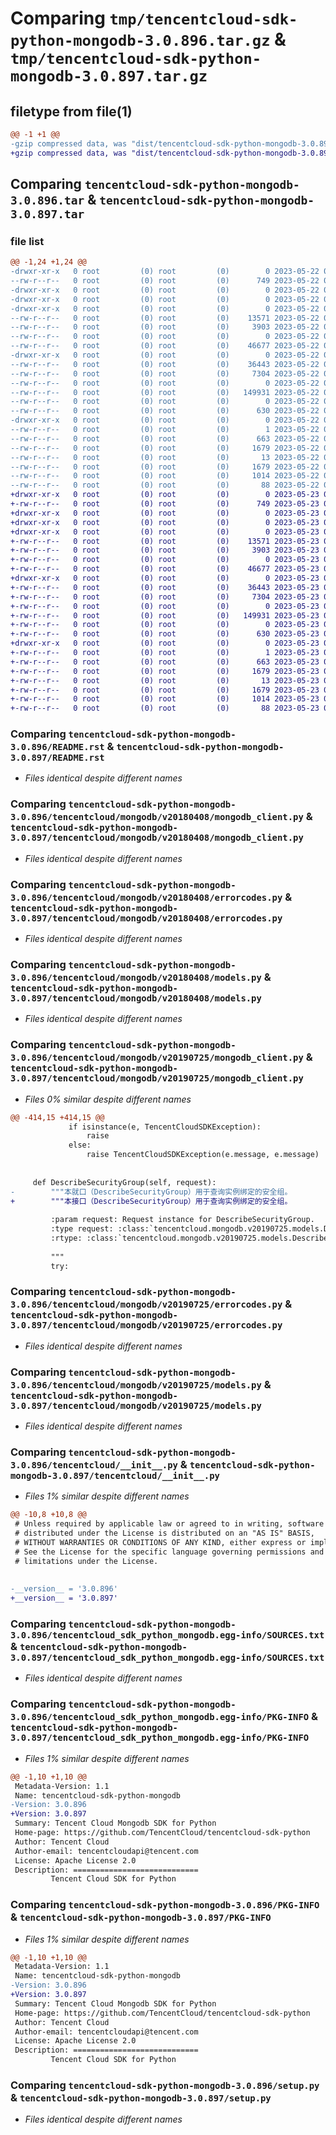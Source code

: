 # Comparing `tmp/tencentcloud-sdk-python-mongodb-3.0.896.tar.gz` & `tmp/tencentcloud-sdk-python-mongodb-3.0.897.tar.gz`

## filetype from file(1)

```diff
@@ -1 +1 @@
-gzip compressed data, was "dist/tencentcloud-sdk-python-mongodb-3.0.896.tar", last modified: Mon May 22 00:27:51 2023, max compression
+gzip compressed data, was "dist/tencentcloud-sdk-python-mongodb-3.0.897.tar", last modified: Tue May 23 02:26:58 2023, max compression
```

## Comparing `tencentcloud-sdk-python-mongodb-3.0.896.tar` & `tencentcloud-sdk-python-mongodb-3.0.897.tar`

### file list

```diff
@@ -1,24 +1,24 @@
-drwxr-xr-x   0 root         (0) root         (0)        0 2023-05-22 00:27:51.000000 tencentcloud-sdk-python-mongodb-3.0.896/
--rw-r--r--   0 root         (0) root         (0)      749 2023-05-22 00:27:51.000000 tencentcloud-sdk-python-mongodb-3.0.896/README.rst
-drwxr-xr-x   0 root         (0) root         (0)        0 2023-05-22 00:27:51.000000 tencentcloud-sdk-python-mongodb-3.0.896/tencentcloud/
-drwxr-xr-x   0 root         (0) root         (0)        0 2023-05-22 00:27:51.000000 tencentcloud-sdk-python-mongodb-3.0.896/tencentcloud/mongodb/
-drwxr-xr-x   0 root         (0) root         (0)        0 2023-05-22 00:27:51.000000 tencentcloud-sdk-python-mongodb-3.0.896/tencentcloud/mongodb/v20180408/
--rw-r--r--   0 root         (0) root         (0)    13571 2023-05-22 00:27:51.000000 tencentcloud-sdk-python-mongodb-3.0.896/tencentcloud/mongodb/v20180408/mongodb_client.py
--rw-r--r--   0 root         (0) root         (0)     3903 2023-05-22 00:27:51.000000 tencentcloud-sdk-python-mongodb-3.0.896/tencentcloud/mongodb/v20180408/errorcodes.py
--rw-r--r--   0 root         (0) root         (0)        0 2023-05-22 00:27:51.000000 tencentcloud-sdk-python-mongodb-3.0.896/tencentcloud/mongodb/v20180408/__init__.py
--rw-r--r--   0 root         (0) root         (0)    46677 2023-05-22 00:27:51.000000 tencentcloud-sdk-python-mongodb-3.0.896/tencentcloud/mongodb/v20180408/models.py
-drwxr-xr-x   0 root         (0) root         (0)        0 2023-05-22 00:27:51.000000 tencentcloud-sdk-python-mongodb-3.0.896/tencentcloud/mongodb/v20190725/
--rw-r--r--   0 root         (0) root         (0)    36443 2023-05-22 00:27:51.000000 tencentcloud-sdk-python-mongodb-3.0.896/tencentcloud/mongodb/v20190725/mongodb_client.py
--rw-r--r--   0 root         (0) root         (0)     7304 2023-05-22 00:27:51.000000 tencentcloud-sdk-python-mongodb-3.0.896/tencentcloud/mongodb/v20190725/errorcodes.py
--rw-r--r--   0 root         (0) root         (0)        0 2023-05-22 00:27:51.000000 tencentcloud-sdk-python-mongodb-3.0.896/tencentcloud/mongodb/v20190725/__init__.py
--rw-r--r--   0 root         (0) root         (0)   149931 2023-05-22 00:27:51.000000 tencentcloud-sdk-python-mongodb-3.0.896/tencentcloud/mongodb/v20190725/models.py
--rw-r--r--   0 root         (0) root         (0)        0 2023-05-22 00:27:51.000000 tencentcloud-sdk-python-mongodb-3.0.896/tencentcloud/mongodb/__init__.py
--rw-r--r--   0 root         (0) root         (0)      630 2023-05-22 00:27:51.000000 tencentcloud-sdk-python-mongodb-3.0.896/tencentcloud/__init__.py
-drwxr-xr-x   0 root         (0) root         (0)        0 2023-05-22 00:27:51.000000 tencentcloud-sdk-python-mongodb-3.0.896/tencentcloud_sdk_python_mongodb.egg-info/
--rw-r--r--   0 root         (0) root         (0)        1 2023-05-22 00:27:51.000000 tencentcloud-sdk-python-mongodb-3.0.896/tencentcloud_sdk_python_mongodb.egg-info/dependency_links.txt
--rw-r--r--   0 root         (0) root         (0)      663 2023-05-22 00:27:51.000000 tencentcloud-sdk-python-mongodb-3.0.896/tencentcloud_sdk_python_mongodb.egg-info/SOURCES.txt
--rw-r--r--   0 root         (0) root         (0)     1679 2023-05-22 00:27:51.000000 tencentcloud-sdk-python-mongodb-3.0.896/tencentcloud_sdk_python_mongodb.egg-info/PKG-INFO
--rw-r--r--   0 root         (0) root         (0)       13 2023-05-22 00:27:51.000000 tencentcloud-sdk-python-mongodb-3.0.896/tencentcloud_sdk_python_mongodb.egg-info/top_level.txt
--rw-r--r--   0 root         (0) root         (0)     1679 2023-05-22 00:27:51.000000 tencentcloud-sdk-python-mongodb-3.0.896/PKG-INFO
--rw-r--r--   0 root         (0) root         (0)     1014 2023-05-22 00:27:51.000000 tencentcloud-sdk-python-mongodb-3.0.896/setup.py
--rw-r--r--   0 root         (0) root         (0)       88 2023-05-22 00:27:51.000000 tencentcloud-sdk-python-mongodb-3.0.896/setup.cfg
+drwxr-xr-x   0 root         (0) root         (0)        0 2023-05-23 02:26:58.000000 tencentcloud-sdk-python-mongodb-3.0.897/
+-rw-r--r--   0 root         (0) root         (0)      749 2023-05-23 02:26:58.000000 tencentcloud-sdk-python-mongodb-3.0.897/README.rst
+drwxr-xr-x   0 root         (0) root         (0)        0 2023-05-23 02:26:58.000000 tencentcloud-sdk-python-mongodb-3.0.897/tencentcloud/
+drwxr-xr-x   0 root         (0) root         (0)        0 2023-05-23 02:26:58.000000 tencentcloud-sdk-python-mongodb-3.0.897/tencentcloud/mongodb/
+drwxr-xr-x   0 root         (0) root         (0)        0 2023-05-23 02:26:58.000000 tencentcloud-sdk-python-mongodb-3.0.897/tencentcloud/mongodb/v20180408/
+-rw-r--r--   0 root         (0) root         (0)    13571 2023-05-23 02:26:58.000000 tencentcloud-sdk-python-mongodb-3.0.897/tencentcloud/mongodb/v20180408/mongodb_client.py
+-rw-r--r--   0 root         (0) root         (0)     3903 2023-05-23 02:26:58.000000 tencentcloud-sdk-python-mongodb-3.0.897/tencentcloud/mongodb/v20180408/errorcodes.py
+-rw-r--r--   0 root         (0) root         (0)        0 2023-05-23 02:26:58.000000 tencentcloud-sdk-python-mongodb-3.0.897/tencentcloud/mongodb/v20180408/__init__.py
+-rw-r--r--   0 root         (0) root         (0)    46677 2023-05-23 02:26:58.000000 tencentcloud-sdk-python-mongodb-3.0.897/tencentcloud/mongodb/v20180408/models.py
+drwxr-xr-x   0 root         (0) root         (0)        0 2023-05-23 02:26:58.000000 tencentcloud-sdk-python-mongodb-3.0.897/tencentcloud/mongodb/v20190725/
+-rw-r--r--   0 root         (0) root         (0)    36443 2023-05-23 02:26:58.000000 tencentcloud-sdk-python-mongodb-3.0.897/tencentcloud/mongodb/v20190725/mongodb_client.py
+-rw-r--r--   0 root         (0) root         (0)     7304 2023-05-23 02:26:58.000000 tencentcloud-sdk-python-mongodb-3.0.897/tencentcloud/mongodb/v20190725/errorcodes.py
+-rw-r--r--   0 root         (0) root         (0)        0 2023-05-23 02:26:58.000000 tencentcloud-sdk-python-mongodb-3.0.897/tencentcloud/mongodb/v20190725/__init__.py
+-rw-r--r--   0 root         (0) root         (0)   149931 2023-05-23 02:26:58.000000 tencentcloud-sdk-python-mongodb-3.0.897/tencentcloud/mongodb/v20190725/models.py
+-rw-r--r--   0 root         (0) root         (0)        0 2023-05-23 02:26:58.000000 tencentcloud-sdk-python-mongodb-3.0.897/tencentcloud/mongodb/__init__.py
+-rw-r--r--   0 root         (0) root         (0)      630 2023-05-23 02:26:58.000000 tencentcloud-sdk-python-mongodb-3.0.897/tencentcloud/__init__.py
+drwxr-xr-x   0 root         (0) root         (0)        0 2023-05-23 02:26:58.000000 tencentcloud-sdk-python-mongodb-3.0.897/tencentcloud_sdk_python_mongodb.egg-info/
+-rw-r--r--   0 root         (0) root         (0)        1 2023-05-23 02:26:58.000000 tencentcloud-sdk-python-mongodb-3.0.897/tencentcloud_sdk_python_mongodb.egg-info/dependency_links.txt
+-rw-r--r--   0 root         (0) root         (0)      663 2023-05-23 02:26:58.000000 tencentcloud-sdk-python-mongodb-3.0.897/tencentcloud_sdk_python_mongodb.egg-info/SOURCES.txt
+-rw-r--r--   0 root         (0) root         (0)     1679 2023-05-23 02:26:58.000000 tencentcloud-sdk-python-mongodb-3.0.897/tencentcloud_sdk_python_mongodb.egg-info/PKG-INFO
+-rw-r--r--   0 root         (0) root         (0)       13 2023-05-23 02:26:58.000000 tencentcloud-sdk-python-mongodb-3.0.897/tencentcloud_sdk_python_mongodb.egg-info/top_level.txt
+-rw-r--r--   0 root         (0) root         (0)     1679 2023-05-23 02:26:58.000000 tencentcloud-sdk-python-mongodb-3.0.897/PKG-INFO
+-rw-r--r--   0 root         (0) root         (0)     1014 2023-05-23 02:26:58.000000 tencentcloud-sdk-python-mongodb-3.0.897/setup.py
+-rw-r--r--   0 root         (0) root         (0)       88 2023-05-23 02:26:58.000000 tencentcloud-sdk-python-mongodb-3.0.897/setup.cfg
```

### Comparing `tencentcloud-sdk-python-mongodb-3.0.896/README.rst` & `tencentcloud-sdk-python-mongodb-3.0.897/README.rst`

 * *Files identical despite different names*

### Comparing `tencentcloud-sdk-python-mongodb-3.0.896/tencentcloud/mongodb/v20180408/mongodb_client.py` & `tencentcloud-sdk-python-mongodb-3.0.897/tencentcloud/mongodb/v20180408/mongodb_client.py`

 * *Files identical despite different names*

### Comparing `tencentcloud-sdk-python-mongodb-3.0.896/tencentcloud/mongodb/v20180408/errorcodes.py` & `tencentcloud-sdk-python-mongodb-3.0.897/tencentcloud/mongodb/v20180408/errorcodes.py`

 * *Files identical despite different names*

### Comparing `tencentcloud-sdk-python-mongodb-3.0.896/tencentcloud/mongodb/v20180408/models.py` & `tencentcloud-sdk-python-mongodb-3.0.897/tencentcloud/mongodb/v20180408/models.py`

 * *Files identical despite different names*

### Comparing `tencentcloud-sdk-python-mongodb-3.0.896/tencentcloud/mongodb/v20190725/mongodb_client.py` & `tencentcloud-sdk-python-mongodb-3.0.897/tencentcloud/mongodb/v20190725/mongodb_client.py`

 * *Files 0% similar despite different names*

```diff
@@ -414,15 +414,15 @@
             if isinstance(e, TencentCloudSDKException):
                 raise
             else:
                 raise TencentCloudSDKException(e.message, e.message)
 
 
     def DescribeSecurityGroup(self, request):
-        """本就口（DescribeSecurityGroup）用于查询实例绑定的安全组。
+        """本接口（DescribeSecurityGroup）用于查询实例绑定的安全组。
 
         :param request: Request instance for DescribeSecurityGroup.
         :type request: :class:`tencentcloud.mongodb.v20190725.models.DescribeSecurityGroupRequest`
         :rtype: :class:`tencentcloud.mongodb.v20190725.models.DescribeSecurityGroupResponse`
 
         """
         try:
```

### Comparing `tencentcloud-sdk-python-mongodb-3.0.896/tencentcloud/mongodb/v20190725/errorcodes.py` & `tencentcloud-sdk-python-mongodb-3.0.897/tencentcloud/mongodb/v20190725/errorcodes.py`

 * *Files identical despite different names*

### Comparing `tencentcloud-sdk-python-mongodb-3.0.896/tencentcloud/mongodb/v20190725/models.py` & `tencentcloud-sdk-python-mongodb-3.0.897/tencentcloud/mongodb/v20190725/models.py`

 * *Files identical despite different names*

### Comparing `tencentcloud-sdk-python-mongodb-3.0.896/tencentcloud/__init__.py` & `tencentcloud-sdk-python-mongodb-3.0.897/tencentcloud/__init__.py`

 * *Files 1% similar despite different names*

```diff
@@ -10,8 +10,8 @@
 # Unless required by applicable law or agreed to in writing, software
 # distributed under the License is distributed on an "AS IS" BASIS,
 # WITHOUT WARRANTIES OR CONDITIONS OF ANY KIND, either express or implied.
 # See the License for the specific language governing permissions and
 # limitations under the License.
 
 
-__version__ = '3.0.896'
+__version__ = '3.0.897'
```

### Comparing `tencentcloud-sdk-python-mongodb-3.0.896/tencentcloud_sdk_python_mongodb.egg-info/SOURCES.txt` & `tencentcloud-sdk-python-mongodb-3.0.897/tencentcloud_sdk_python_mongodb.egg-info/SOURCES.txt`

 * *Files identical despite different names*

### Comparing `tencentcloud-sdk-python-mongodb-3.0.896/tencentcloud_sdk_python_mongodb.egg-info/PKG-INFO` & `tencentcloud-sdk-python-mongodb-3.0.897/tencentcloud_sdk_python_mongodb.egg-info/PKG-INFO`

 * *Files 1% similar despite different names*

```diff
@@ -1,10 +1,10 @@
 Metadata-Version: 1.1
 Name: tencentcloud-sdk-python-mongodb
-Version: 3.0.896
+Version: 3.0.897
 Summary: Tencent Cloud Mongodb SDK for Python
 Home-page: https://github.com/TencentCloud/tencentcloud-sdk-python
 Author: Tencent Cloud
 Author-email: tencentcloudapi@tencent.com
 License: Apache License 2.0
 Description: ============================
         Tencent Cloud SDK for Python
```

### Comparing `tencentcloud-sdk-python-mongodb-3.0.896/PKG-INFO` & `tencentcloud-sdk-python-mongodb-3.0.897/PKG-INFO`

 * *Files 1% similar despite different names*

```diff
@@ -1,10 +1,10 @@
 Metadata-Version: 1.1
 Name: tencentcloud-sdk-python-mongodb
-Version: 3.0.896
+Version: 3.0.897
 Summary: Tencent Cloud Mongodb SDK for Python
 Home-page: https://github.com/TencentCloud/tencentcloud-sdk-python
 Author: Tencent Cloud
 Author-email: tencentcloudapi@tencent.com
 License: Apache License 2.0
 Description: ============================
         Tencent Cloud SDK for Python
```

### Comparing `tencentcloud-sdk-python-mongodb-3.0.896/setup.py` & `tencentcloud-sdk-python-mongodb-3.0.897/setup.py`

 * *Files identical despite different names*

